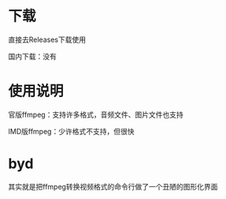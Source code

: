 # 下载

直接去Releases下载使用

国内下载：没有

# 使用说明
官版ffmpeg：支持许多格式，音频文件、图片文件也支持

IMD版ffmpeg：少许格式不支持，但很快

# byd

其实就是把ffmpeg转换视频格式的命令行做了一个丑陋的图形化界面
